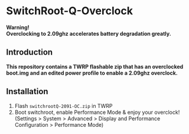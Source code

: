 # SwitchRoot-Q-Overclock
**Warning!**<br />
**Overclocking to 2.09ghz accelerates battery degradation greatly.**

## Introduction
**This repository contains a TWRP flashable zip that has an overclocked boot.img and an edited power profile to enable a 2.09ghz overclock.**

## Installation
1. Flash `switchrootQ-2091-OC.zip` in TWRP
2. Boot switchroot, enable Performance Mode & enjoy your overclock!
(Settings > System > Advanced > Display and Performance Configuration > Performance Mode)
